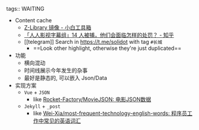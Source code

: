 tags:: WAITING

- Content cache
  - [Z-Library 镜像 - 小白工具箱](https://www.ooopn.com/tool/zlibrary/)
  - [「人人影视字幕组」14 人被捕，他们会面临怎样的处罚？ - 知乎](https://www.zhihu.com/question/442667356)
  - [[telegram]] Search in https://t.me/solidot with tag `#长城`
    - ==Look other highlight, otherwise they're just duplicated==
- 功能
  - 横向混动
  - 时间线展示今年发生的杂事
  - 最好是静态的, 可以嵌入 Json/Data
- 实现方案
  - `Vue` + `JSON`
    - like [Rocket-Factory/MovieJSON: 电影JSON数据](https://github.com/Rocket-Factory/MovieJSON)
  - `Jekyll` + `_post`
    - like [Wei-Xia/most-frequent-technology-english-words: 程序员工作中常见的英语词汇](https://github.com/Wei-Xia/most-frequent-technology-english-words)